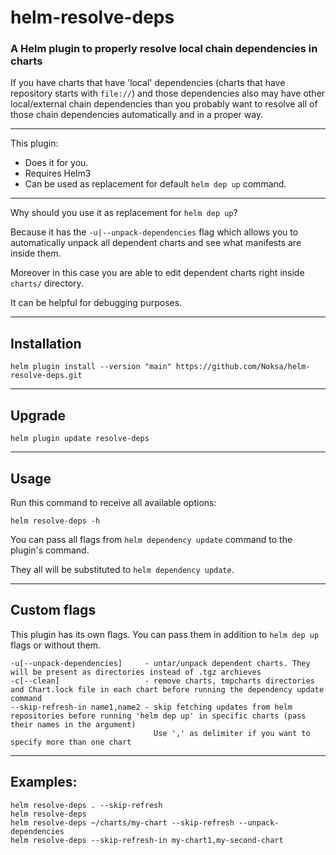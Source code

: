 # helm-resolve-deps

### A Helm plugin to properly resolve local chain dependencies in charts

If you have charts that have 'local' dependencies (charts that have repository starts with `file://`) and those dependencies also may have other local/external chain dependencies than you probably want to resolve all of those chain dependencies automatically and in a proper way. 

---
This plugin:
* Does it for you.
* Requires Helm3
* Can be used as replacement for default `helm dep up` command.

---

Why should you use it as replacement for `helm dep up`?

Because it has the `-u|--unpack-dependencies` flag which allows you to automatically unpack all dependent charts and see what manifests are inside them. 

Moreover in this case you are able to edit dependent charts right inside `charts/` directory. 

It can be helpful for debugging purposes.

---

## Installation

```
helm plugin install --version "main" https://github.com/Noksa/helm-resolve-deps.git
```

---

## Upgrade
```
helm plugin update resolve-deps
```

---

## Usage
Run this command to receive all available options:
```
helm resolve-deps -h
```
You can pass all flags from `helm dependency update` command to the plugin's command.

They  all will be substituted to `helm dependency update`.

---

## Custom flags
This plugin has its own flags. You can pass them in addition to `helm dep up` flags or without them.
```
-u[--unpack-dependencies]     - untar/unpack dependent charts. They will be present as directories instead of .tgz archieves
-c[--clean]                   - remove charts, tmpcharts directories and Chart.lock file in each chart before running the dependency update command
--skip-refresh-in name1,name2 - skip fetching updates from helm repositories before running 'helm dep up' in specific charts (pass their names in the argument)
                                Use ',' as delimiter if you want to specify more than one chart
```

---

## Examples:
```
helm resolve-deps . --skip-refresh
helm resolve-deps 
helm resolve-deps ~/charts/my-chart --skip-refresh --unpack-dependencies
helm resolve-deps --skip-refresh-in my-chart1,my-second-chart
```
